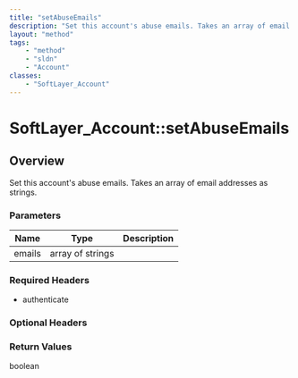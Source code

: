 ```yaml
---
title: "setAbuseEmails"
description: "Set this account's abuse emails. Takes an array of email addresses as strings."
layout: "method"
tags:
    - "method"
    - "sldn"
    - "Account"
classes:
    - "SoftLayer_Account"
---
```

# SoftLayer_Account::setAbuseEmails
## Overview 
Set this account's abuse emails. Takes an array of email addresses as strings. 

### Parameters 
|Name | Type | Description |
| --- | --- | --- |
|emails| array of strings| |


### Required Headers
* authenticate

### Optional Headers

### Return Values
boolean
